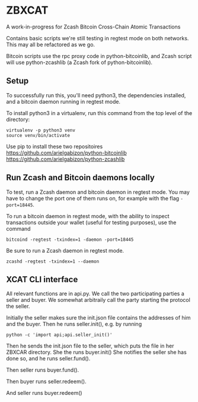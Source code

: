 # ZBXCAT

A work-in-progress for Zcash Bitcoin Cross-Chain Atomic Transactions

Contains basic scripts we're still testing in regtest mode on both networks. This may all be refactored as we go.

Bitcoin scripts use the rpc proxy code in python-bitcoinlib, and Zcash script will use python-zcashlib (a Zcash fork of python-bitcoinlib).

## Setup

To successfully run this, you'll need python3, the dependencies installed, and a bitcoin daemon running in regtest mode.

To install python3 in a virtualenv, run this command from the top level of the directory:
```
virtualenv -p python3 venv
source venv/bin/activate
```

Use pip to install these two repositoires
https://github.com/arielgabizon/python-bitcoinlib
https://github.com/arielgabizon/python-zcashlib

[//]: <> (To install dependencies, run:)
[//]: <>  (```)
[//]: <> (pip install -r requirements.txt)
[//]: <> (```)

## Run Zcash and Bitcoin daemons locally

To test, run a Zcash daemon and bitcoin daemon in regtest mode. You may have to change the port one of them runs on, for example with the flag `-port=18445`.

To run a bitcoin daemon in regtest mode, with the ability to inspect transactions outside your wallet (useful for testing purposes), use the command
```
bitcoind -regtest -txindex=1 -daemon -port=18445
```

Be sure to run a Zcash daemon in regtest mode.
```
zcashd -regtest -txindex=1 --daemon
```

## XCAT CLI interface

All relevant functions are in api.py.
We call the two participating parties a seller and buyer.
We somewhat arbitraily call the party starting the protocol the seller.

Initially the seller makes sure the init.json file contains the addresses of him and the buyer.
Then he runs seller.init(), e.g. by running 
```
python -c 'import api;api.seller_init()'
```
Then he sends the init.json file to the seller,
which puts the file in her ZBXCAR directory.
She the runs
buyer.init()
She notifies the seller she has done so,
and he runs seller.fund().

Then seller runs buyer.fund().

Then buyer runs seller.redeem().

And seller runs buyer.redeem()
